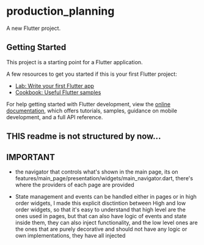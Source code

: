 # production_planning

A new Flutter project.

## Getting Started

This project is a starting point for a Flutter application.

A few resources to get you started if this is your first Flutter project:

- [Lab: Write your first Flutter app](https://docs.flutter.dev/get-started/codelab)
- [Cookbook: Useful Flutter samples](https://docs.flutter.dev/cookbook)

For help getting started with Flutter development, view the
[online documentation](https://docs.flutter.dev/), which offers tutorials,
samples, guidance on mobile development, and a full API reference.

## THIS readme is not structured by now...

## IMPORTANT
-   the navigator that controls what's shown in the main page, its on features/main_page/presentation/widgets/main_navigator.dart, there's
    where the providers of each page are provided

-   State management and events can be handled either in pages or in high order widgets, I made this explicit disctintion between 
    High and low order widgets, so that it's easy to understand that high level are the ones used in pages, but that can also have
    logic of events and state inside them, they can also inject functionality, and the low level ones are the ones that are purely decorative
    and should not have any logic or own implementations, they have all injected
